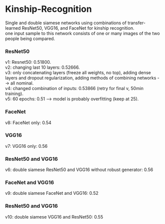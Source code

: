 # Kinship-Recognition
Single and double siamese networks using combinations of transfer-learned ResNet50, VGG16, and FaceNet for kinship recognition.  
one input sample to this network consists of one or many images of the two people being compared.  

### ResNet50 ###
v1: Resnet50: 0.51800.  
v2: changing last 10 layers: 0.52666.  
v3: only concatenating layers (freeze all weights, no top), adding dense layers and dropout regularization, adding methods of combining networks --> all nominal.     
v4: changed combination of inputs: 0.53866 (retry for final v, 50min training).  
v5: 60 epochs: 0.51 --> model is probably overfitting (keep at 25).   

### FaceNet ###
v8: FaceNet only: 0.54  
### VGG16 ###
v7: VGG16 only: 0.56  
### ResNet50 and VGG16 ###
v6: double siamese ResNet50 and VGG16 without robust generator: 0.56
### FaceNet and VGG16 ###
v9: double siamese FaceNet and VGG16: 0.52  
### ResNet50 and VGG16 ###
v10: double siamese VGG16 and ResNet50: 0.55  

